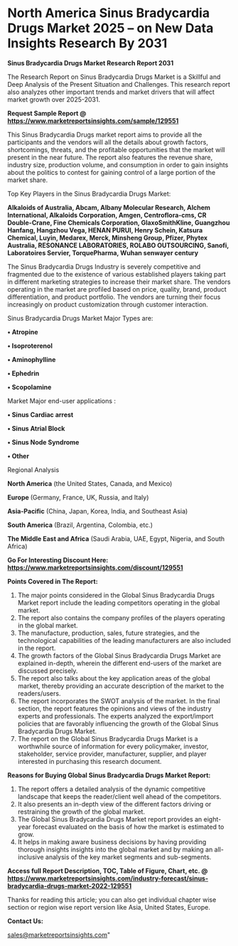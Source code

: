 # North America Sinus Bradycardia Drugs Market 2025 – on New Data Insights Research By 2031

<strong>Sinus Bradycardia Drugs Market Research Report 2031</strong>

The Research Report on Sinus Bradycardia Drugs Market is a Skillful and Deep Analysis of the Present Situation and Challenges. This research report also analyzes other important trends and market drivers that will affect market growth over 2025-2031.

<strong>Request Sample Report @ <a href=https://www.marketreportsinsights.com/sample/129551>https://www.marketreportsinsights.com/sample/129551</a></strong>

This Sinus Bradycardia Drugs market report aims to provide all the participants and the vendors will all the details about growth factors, shortcomings, threats, and the profitable opportunities that the market will present in the near future. The report also features the revenue share, industry size, production volume, and consumption in order to gain insights about the politics to contest for gaining control of a large portion of the market share.

Top Key Players in the Sinus Bradycardia Drugs Market:

<strong>Alkaloids of Australia, Abcam, Albany Molecular Research, Alchem International, Alkaloids Corporation, Amgen, Centroflora-cms, CR Double-Crane, Fine Chemicals Corporation, GlaxoSmithKline, Guangzhou Hanfang, Hangzhou Vega, HENAN PURUI, Henry Schein, Katsura Chemical, Luyin, Medarex, Merck, Minsheng Group, Pfizer, Phytex Australia, RESONANCE LABORATORIES, ROLABO OUTSOURCING, Sanofi, Laboratoires Servier, TorquePharma, Wuhan senwayer century</strong>

The Sinus Bradycardia Drugs Industry is severely competitive and fragmented due to the existence of various established players taking part in different marketing strategies to increase their market share. The vendors operating in the market are profiled based on price, quality, brand, product differentiation, and product portfolio. The vendors are turning their focus increasingly on product customization through customer interaction.

Sinus Bradycardia Drugs Market Major Types are:

<strong>• Atropine

• Isoproterenol

• Aminophylline

• Ephedrin

• Scopolamine</strong>

Market Major end-user applications :

<strong>• Sinus Cardiac arrest

• Sinus Atrial Block

• Sinus Node Syndrome

• Other</strong>

Regional Analysis

</u><strong><b>North America</b></strong> (the United States, Canada, and Mexico)

<strong><b>Europe </b></strong>(Germany, France, UK, Russia, and Italy)

<strong><b>Asia-Pacific</b></strong> (China, Japan, Korea, India, and Southeast Asia)

<strong><b>South America</b></strong> (Brazil, Argentina, Colombia, etc.)

<strong><b>The Middle East and Africa</b></strong> (Saudi Arabia, UAE, Egypt, Nigeria, and South Africa)

<strong>Go For Interesting Discount Here: <a href=https://www.marketreportsinsights.com/discount/129551>https://www.marketreportsinsights.com/discount/129551</a></strong>

<strong>Points Covered in The Report:</strong>
<ol>
  <li>The major points considered in the Global Sinus Bradycardia Drugs Market report include the leading competitors operating in the global market.</li>
  <li>The report also contains the company profiles of the players operating in the global market.</li>
  <li>The manufacture, production, sales, future strategies, and the technological capabilities of the leading manufacturers are also included in the report.</li>
  <li>The growth factors of the Global Sinus Bradycardia Drugs Market are explained in-depth, wherein the different end-users of the market are discussed precisely.</li>
  <li>The report also talks about the key application areas of the global market, thereby providing an accurate description of the market to the readers/users.</li>
  <li>The report incorporates the SWOT analysis of the market. In the final section, the report features the opinions and views of the industry experts and professionals. The experts analyzed the export/import policies that are favorably influencing the growth of the Global Sinus Bradycardia Drugs Market.</li>
  <li>The report on the Global Sinus Bradycardia Drugs Market is a worthwhile source of information for every policymaker, investor, stakeholder, service provider, manufacturer, supplier, and player interested in purchasing this research document.</li>
</ol>
<strong>Reasons for Buying Global Sinus Bradycardia Drugs Market Report:</strong>

<ol>
  <li>The report offers a detailed analysis of the dynamic competitive landscape that keeps the reader/client well ahead of the competitors.</li>
  <li>It also presents an in-depth view of the different factors driving or restraining the growth of the global market.</li>
  <li>The Global Sinus Bradycardia Drugs Market report provides an eight-year forecast evaluated on the basis of how the market is estimated to grow.</li>
  <li>It helps in making aware business decisions by having providing thorough insights insights into the global market and by making an all-inclusive analysis of the key market segments and sub-segments.</li>
</ol>
<strong>Access full Report Description, TOC, Table of Figure, Chart, etc. @ <a href=https://www.marketreportsinsights.com/industry-forecast/sinus-bradycardia-drugs-market-2022-129551>https://www.marketreportsinsights.com/industry-forecast/sinus-bradycardia-drugs-market-2022-129551</a></strong>


Thanks for reading this article; you can also get individual chapter wise section or region wise report version like Asia, United States, Europe.

<strong>Contact Us:</strong>

sales@marketreportsinsights.com"
